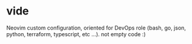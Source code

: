 # vide
Neovim custom configuration, oriented for DevOps role (bash, go, json, python, terraform, typescript, etc ...). not empty code :)
